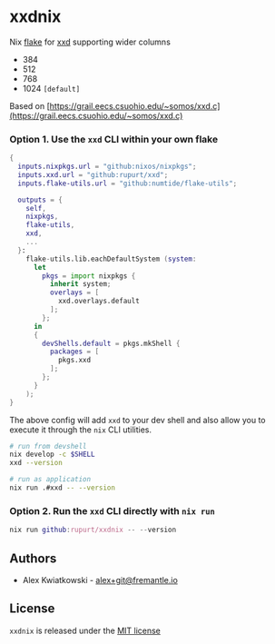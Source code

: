 # xxdnix

Nix [flake](https://nixos.wiki/wiki/Flakes) for [xxd](https://manpages.org/xxd) supporting wider columns

- 384
- 512
- 768
- 1024 `[default]`

Based on [https://grail.eecs.csuohio.edu/~somos/xxd.c](https://grail.eecs.csuohio.edu/~somos/xxd.c)

### Option 1. Use the `xxd` CLI within your own flake

```nix
{
  inputs.nixpkgs.url = "github:nixos/nixpkgs";
  inputs.xxd.url = "github:rupurt/xxd";
  inputs.flake-utils.url = "github:numtide/flake-utils";

  outputs = {
    self,
    nixpkgs,
    flake-utils,
    xxd,
    ...
  }:
    flake-utils.lib.eachDefaultSystem (system:
      let
        pkgs = import nixpkgs {
          inherit system;
          overlays = [
            xxd.overlays.default
          ];
        };
      in
      {
        devShells.default = pkgs.mkShell {
          packages = [
            pkgs.xxd
          ];
        };
      }
    );
}
```

The above config will add `xxd` to your dev shell and also allow you to execute it
through the `nix` CLI utilities.

```sh
# run from devshell
nix develop -c $SHELL
xxd --version
```

```sh
# run as application
nix run .#xxd -- --version
```

### Option 2. Run the `xxd` CLI directly with `nix run`

```nix
nix run github:rupurt/xxdnix -- --version
```

## Authors

- Alex Kwiatkowski - alex+git@fremantle.io

## License

`xxdnix` is released under the [MIT license](./LICENSE)
